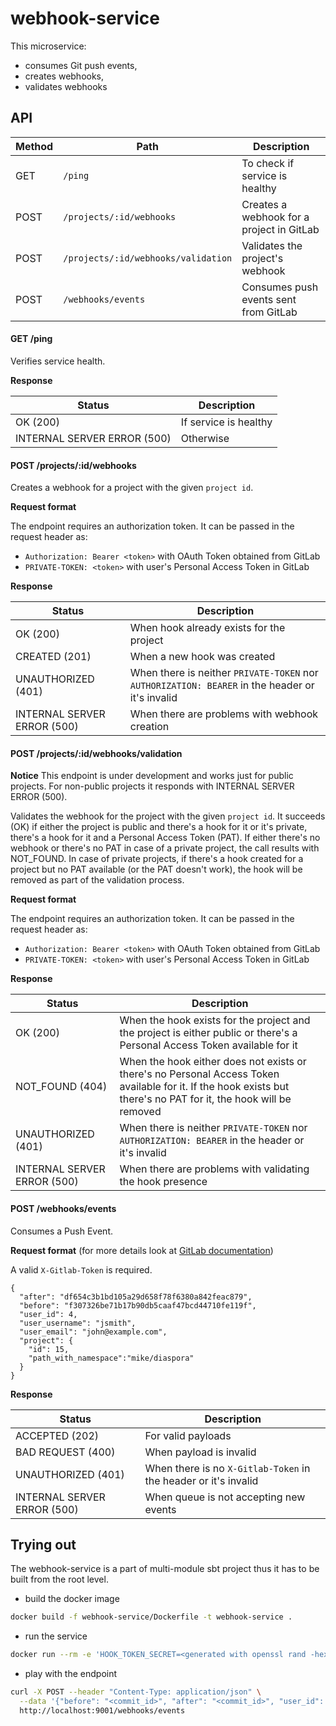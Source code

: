 # webhook-service

This microservice:
- consumes Git push events,
- creates webhooks,
- validates webhooks

## API

| Method | Path                                      | Description                                    |
|--------|-------------------------------------------|------------------------------------------------|
|  GET   | ```/ping```                               | To check if service is healthy                 |
|  POST  | ```/projects/:id/webhooks```              | Creates a webhook for a project in GitLab      |
|  POST  | ```/projects/:id/webhooks/validation```   | Validates the project's webhook                |
|  POST  | ```/webhooks/events```                    | Consumes push events sent from GitLab          |
     
#### GET /ping

Verifies service health.

**Response**

| Status                     | Description             |
|----------------------------|-------------------------|
| OK (200)                   | If service is healthy   |
| INTERNAL SERVER ERROR (500)| Otherwise               |

#### POST /projects/:id/webhooks

Creates a webhook for a project with the given `project id`.

**Request format**

The endpoint requires an authorization token. It can be passed in the request header as:
- `Authorization: Bearer <token>` with OAuth Token obtained from GitLab
- `PRIVATE-TOKEN: <token>` with user's Personal Access Token in GitLab

**Response**

| Status                     | Description                                                                                     |
|----------------------------|-------------------------------------------------------------------------------------------------|
| OK (200)                   | When hook already exists for the project                                                        |
| CREATED (201)              | When a new hook was created                                                                     |
| UNAUTHORIZED (401)         | When there is neither `PRIVATE-TOKEN` nor `AUTHORIZATION: BEARER` in the header or it's invalid |
| INTERNAL SERVER ERROR (500)| When there are problems with webhook creation                                                   |

#### POST /projects/:id/webhooks/validation

**Notice**
This endpoint is under development and works just for public projects. For non-public projects it responds with INTERNAL SERVER ERROR (500).

Validates the webhook for the project with the given `project id`. It succeeds (OK) if either the project is public and there's a hook for it or it's private, there's a hook for it and a Personal Access Token (PAT). If either there's no webhook or there's no PAT in case of a private project, the call results with NOT_FOUND. In case of private projects, if there's a hook created for a project but no PAT available (or the PAT doesn't work), the hook will be removed as part of the validation process.

**Request format**

The endpoint requires an authorization token. It can be passed in the request header as:
- `Authorization: Bearer <token>` with OAuth Token obtained from GitLab
- `PRIVATE-TOKEN: <token>` with user's Personal Access Token in GitLab

**Response**

| Status                     | Description                                                                                                                                                       |
|----------------------------|-------------------------------------------------------------------------------------------------------------------------------------------------------------------|
| OK (200)                   | When the hook exists for the project and the project is either public or there's a Personal Access Token available for it                                         |
| NOT_FOUND (404)            | When the hook either does not exists or there's no Personal Access Token available for it. If the hook exists but there's no PAT for it, the hook will be removed |
| UNAUTHORIZED (401)         | When there is neither `PRIVATE-TOKEN` nor `AUTHORIZATION: BEARER` in the header or it's invalid                                                                   |
| INTERNAL SERVER ERROR (500)| When there are problems with validating the hook presence                                                                                                         |

#### POST /webhooks/events

Consumes a Push Event.

**Request format** (for more details look at [GitLab documentation](https://docs.gitlab.com/ee/user/project/integrations/webhooks.html#push-events))

A valid `X-Gitlab-Token` is required.

```
{
  "after": "df654c3b1bd105a29d658f78f6380a842feac879",
  "before": "f307326be71b17b90db5caaf47bcd44710fe119f",
  "user_id": 4,
  "user_username": "jsmith",
  "user_email": "john@example.com",
  "project": {
    "id": 15,
    "path_with_namespace":"mike/diaspora"
  }
}
```

**Response**

| Status                     | Description                                                     |
|----------------------------|-----------------------------------------------------------------|
| ACCEPTED (202)             | For valid payloads                                              |
| BAD REQUEST (400)          | When payload is invalid                                         |
| UNAUTHORIZED (401)         | When there is no `X-Gitlab-Token` in the header or it's invalid |
| INTERNAL SERVER ERROR (500)| When queue is not accepting new events                          |

## Trying out

The webhook-service is a part of multi-module sbt project thus it has to be built from the root level.

- build the docker image

```bash
docker build -f webhook-service/Dockerfile -t webhook-service .
```

- run the service

```bash
docker run --rm -e 'HOOK_TOKEN_SECRET=<generated with openssl rand -hex 8|base64>' -e 'GITLAB_BASE_URL=<gitlab-url>' -e 'EVENT_LOG_POSTGRES_HOST=<postgres-host>' -e 'EVENT_LOG_POSTGRES_USER=<user>' -e 'EVENT_LOG_POSTGRES_PASSWORD=<password>' -p 9001:9001 webhook-service
```

- play with the endpoint

```bash
curl -X POST --header "Content-Type: application/json" \
  --data '{"before": "<commit_id>", "after": "<commit_id>", "user_id": <user-id>, "user_username": "<user-name>", "user_email": "<user-email>", "project": {"id": <project-id>, "path_with_namespace": "<org-name>/<project-name>"}}' \
  http://localhost:9001/webhooks/events
```
